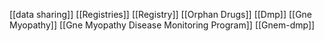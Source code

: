 [[data sharing]]
[[Registries]]
[[Registry]]
[[Orphan Drugs]]
[[Dmp]]
[[Gne Myopathy]]
[[Gne Myopathy Disease Monitoring Program]]
[[Gnem-dmp]]
